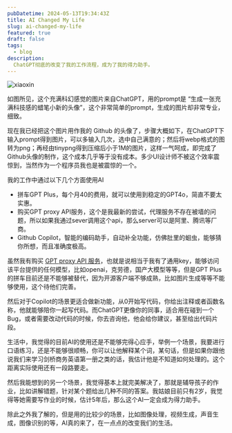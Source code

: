 ```yaml
---
pubDatetime: 2024-05-13T19:34:43Z
title: AI Changed My Life
slug: ai-changed-my-life 
featured: true
draft: false
tags:
  - blog
description:
  ChatGPT彻底的改变了我的工作流程，成为了我的得力助手。
---
```


![xiaoxin](@assets/images/xiaoxin-head4-tiny.png)


如图所见，这个充满科幻感觉的图片来自ChatGPT，用的prompt是 “生成一张充满科技感的蜡笔小新的头像”，这个非常简单的prompt，生成的图片却非常专业，细致。

现在我已经把这个图片用作我的 Github 的头像了，步骤大概如下，在ChatGPT下输入prompt得到图片，可以多输入几次，选中自己满意的；然后将webp格式的图转为png；再经由tinypng得到压缩后小于1M的图片，这样一气呵成，即完成了Github头像的制作，这个成本几乎等于没有成本。多少UI设计师不被这个效率震惊到，当然作为一个程序员我也是被震惊的一个。

我的工作中通过以下几个方面使用AI

- 拼车GPT Plus，每个月40的费用，就可以使用到稳定的GPT4o，简直不要太实惠。
- 购买GPT proxy API服务，这个是我最新的尝试，代理服务不存在被墙的问题，所以如果我通过sever调用这个api，那么server可以是阿里、腾讯等厂商。
- Github Copilot，智能的编码助手，自动补全功能，仿佛肚里的蛔虫，能够猜你所想，而且准确度极高。

虽然我有购买 [GPT proxy API 服务](https://oneapi.gptnb.me/)，也就是说相当于我有了通用key，能够访问该平台提供的任何模型，比如openai，克劳德，国产大模型等等，但是GPT Plus 的拼车目前还是不能够被替代，因为开源客户端不够成熟，比如图片生成等等不能够使用，这个待他们完善。

然后对于Copilot的场景更适合做新功能，从0开始写代码，你给出注释或者函数名称，他就能够陪你一起写代码。而ChatGPT更像你的同事，适合用在碰到一个Bug，或者需要改动代码的时候，你去咨询他，他会给你建议，甚至给出代码片段。

生活中，我觉得的目前AI的使用还是不能够完得心应手，举例一个场景，我要进行口语练习，还是不能够很顺畅，你可以让他解释某个词，某句话，但是如果你跟他说我们来学习剑桥商务英语第一册之类的话，我估计他是不知道如何处理的。这个距离实际使用还有一段路要走。

然后我能想到的另一个场景，我觉得基本上就完美解决了，那就是辅导孩子的作业，比如讲解错题，针对某个题给出几种不同的答案。我姑娘目前只有2岁，我觉得等她需要写作业的时候，估计5年后，那么这个AI一定会成为得力助手。

除此之外我了解的，但是用的比较少的场景，比如图像处理，视频生成，声音生成，图像识别的等，AI真的来了，在一点点的改变我们的生活。